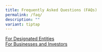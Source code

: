```yaml
---
title: Frequently Asked Questions (FAQs)
permalink: /faq/
description: ""
variant: tiptap
---
```

<p></p><div class="isomer-card-grid"><a rel="noopener noreferrer nofollow" href="https://www.isomer.gov.sg" class="isomer-card"><div class="isomer-card-body"><div class="isomer-card-title">For Designated Entities</div><div class="isomer-card-link"> </div></div></a><a rel="noopener noreferrer nofollow" href="https://www.isomer.gov.sg" class="isomer-card"><div class="isomer-card-body"><div class="isomer-card-title">For Businesses and Investors</div><div class="isomer-card-link"> </div></div></a></div><p></p>